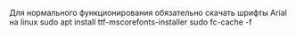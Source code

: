 Для нормального функционирования обязательно скачать шрифты Arial
на linux
sudo apt install ttf-mscorefonts-installer
sudo fc-cache -f